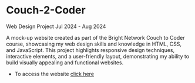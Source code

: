 # Couch-2-Coder
Web Design Project
Jul 2024 - Aug 2024

A mock-up website created as part of the Bright Network Couch to Coder course, showcasing my web design skills and knowledge in HTML, CSS, and JavaScript. This project highlights responsive design techniques, interactive elements, and a user-friendly layout, demonstrating my ability to build visually appealing and functional websites.

* To access the website [click here](https://shabazzdyer.github.io/Couch-2-Coder/)
